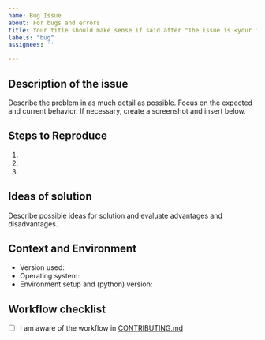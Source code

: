 ```yaml
---
name: Bug Issue
about: For bugs and errors 
title: Your title should make sense if said after "The issue is <your issue title>"
labels: "bug"
assignees: ''

---
```


## Description of the issue

Describe the problem in as much detail as possible.
Focus on the expected and current behavior. 
If necessary, create a screenshot and insert below.

## Steps to Reproduce
1.
2.
3.

## Ideas of solution

Describe possible ideas for solution and evaluate advantages and disadvantages.

## Context and Environment
* Version used: 
* Operating system: 
* Environment setup and (python) version: 

## Workflow checklist
- [ ] I am aware of the workflow in [CONTRIBUTING.md](https://github.com/OpenEnergyPlatform/oemetadata/blob/develop/CONTRIBUTING.md)
